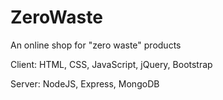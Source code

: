 # ZeroWaste
An online shop for "zero waste" products

Client: HTML, CSS, JavaScript, jQuery, Bootstrap

Server: NodeJS, Express, MongoDB
